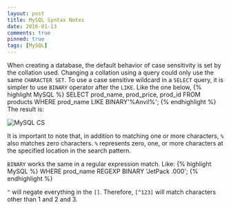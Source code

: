 ```yaml
---
layout: post
title: MySQL Syntax Notes
date: 2016-01-13
comments: true
pinned: true
tags: [MySQL]
---
```


When creating a database, the default behavior of case sensitivity is set by the collation used. Changing a collation using a query could only use the same ```CHARACTER SET```. 
To use a case sensitive wildcard in a ```SELECT``` query, it is simpler to use ```BINARY``` operator after the ```LIKE```. Like the one below,
{% highlight MySQL %}
SELECT prod_name, prod_price, prod_id FROM products WHERE prod_name LIKE BINARY'%Anvil%';
{% endhighlight %}
The result is:

![MySQL CS]({{site.url}}/img/mysql-cs.png)

It is important to note that, in addition to matching one or more characters, ```%``` also matches zero characters. ```%``` represents zero, one, or more characters at the specified location in the search pattern.

```BINARY``` works the same in a regular expression match. Like:
{% highlight MySQL %}
WHERE prod_name REGEXP BINARY 'JetPack .000';
{% endhighlight %}

```^``` will negate everything in the ```[]```. Therefore, ```[^123]``` will match characters other than 1 and 2 and 3. 